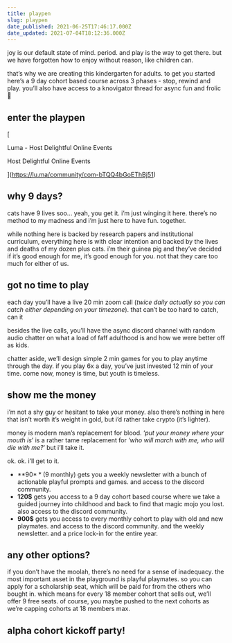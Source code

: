 ```yaml
---
title: playpen
slug: playpen
date_published: 2021-06-25T17:46:17.000Z
date_updated: 2021-07-04T18:12:36.000Z
---
```


joy is our default state of mind. period. and play is the way to get there. but we have forgotten how to enjoy without reason, like children can.

that’s why we are creating this kindergarten for adults. to get you started here’s a 9 day cohort based course across 3 phases - stop, rewind and play. you’ll also have access to a knovigator thread for async fun and frolic 🥳

## enter the playpen
[

Luma - Host Delightful Online Events

Host Delightful Online Events

](https://lu.ma/community/com-bTQQ4bGoEThBj51)
## why 9 days?

cats have 9 lives soo... yeah, you get it. i’m just winging it here. there’s no method to my madness and i’m just here to have fun. together. 

while nothing here is backed by research papers and institutional curriculum, everything here is with clear intention and backed by the lives and deaths of my dozen plus cats. i’m their guinea pig and they’ve decided if it’s good enough for me, it’s good enough for you. not that they care too much for either of us.

## got no time to play

each day you’ll have a live 20 min zoom call (*twice daily actually so you can catch either depending on your timezone*). that can’t be too hard to catch, can it

besides the live calls, you’ll have the async discord channel with random audio chatter on what a load of faff adulthood is and how we were better off as kids.

chatter aside, we’ll design simple 2 min games for you to play anytime through the day. if you play 6x a day, you’ve just invested 12 min of your time. come now, money is time, but youth is timeless.

## show me the money

i’m not a shy guy or hesitant to take your money. also there’s nothing in here that isn’t worth it’s weight in gold, but i’d rather take crypto (it’s lighter).

money is modern man’s replacement for blood. ‘*put your money where your mouth is*’ is a rather tame replacement for ‘*who will march with me, who will die with me?*’ but i’ll take it.

ok. ok. i’ll get to it.

- **90$** (9$ monthly) gets you a weekly newsletter with a bunch of actionable playful prompts and games. and access to the discord community.
- **120$** gets you access to a 9 day cohort based course where we take a guided journey into childhood and back to find that magic mojo you lost. also access to the discord community.
- **900$** gets you access to every monthly cohort to play with old and new playmates. and access to the discord community. and the weekly newsletter. and a price lock-in for the entire year.

## any other options?

if you don’t have the moolah, there’s no need for a sense of inadequacy. the most important asset in the playground is playful playmates. so you can apply for a scholarship seat, which will be paid for from the others who bought in. which means for every 18 member cohort that sells out, we’ll offer 9 free seats. of course, you maybe pushed to the next cohorts as we’re capping cohorts at 18 members max.

## alpha cohort kickoff party!
